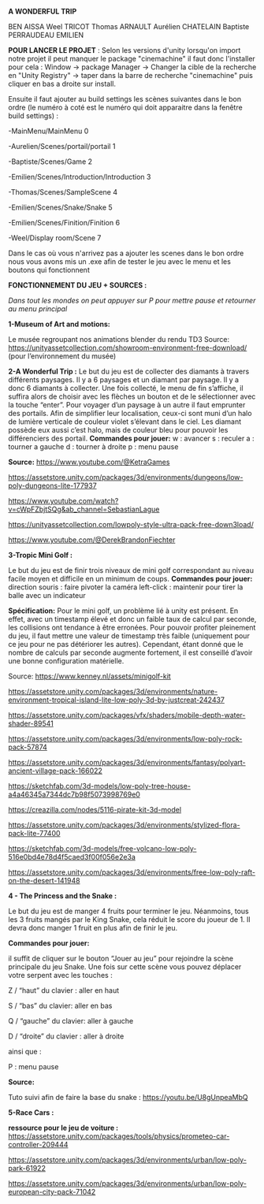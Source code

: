 **A WONDERFUL TRIP**

BEN AISSA Weel
TRICOT Thomas
ARNAULT Aurélien
CHATELAIN Baptiste
PERRAUDEAU EMILIEN

**POUR LANCER LE PROJET** : 
Selon les versions d'unity lorsqu'on import notre projet il peut manquer le package "cinemachine" il faut donc l'installer pour cela : 
Window -> package Manager -> Changer la cible de la recherche en "Unity Registry" -> taper dans la barre de recherche "cinemachine" puis cliquer en bas a droite sur install.

Ensuite il faut ajouter au build settings les scènes suivantes dans le bon ordre (le numéro à coté est le numéro qui doit apparaitre dans la fenêtre build settings) : 

-MainMenu/MainMenu                                                    0

-Aurelien/Scenes/portail/portail                                      1

-Baptiste/Scenes/Game                                                 2

-Emilien/Scenes/Introduction/Introduction                             3

-Thomas/Scenes/SampleScene                                            4

-Emilien/Scenes/Snake/Snake                                           5

-Emilien/Scenes/Finition/Finition                                     6

-Weel/Display room/Scene                                              7


Dans le cas où vous n'arrivez pas a ajouter les scenes dans le bon ordre nous vous avons mis un .exe afin de tester le jeu avec le menu et les boutons qui fonctionnent


**FONCTIONNEMENT DU JEU + SOURCES :** 

*Dans tout les mondes on peut appuyer sur P pour mettre pause et retourner au menu principal*

**1-Museum of Art and motions:** 

Le musée regroupant nos animations blender du rendu TD3
Source:
https://unityassetcollection.com/showroom-environment-free-download/ (pour l’environnement du musée)



**2-A Wonderful Trip :** 
Le but du jeu est de collecter des diamants à travers différents paysages. Il y a 6 paysages et un diamant par paysage. Il y a donc 6 diamants à collecter. Une fois collecté, le menu de fin s’affiche, il suffira alors de choisir avec les flèches un bouton et de le sélectionner avec la touche “enter”. 
Pour voyager d’un paysage à un autre il faut emprunter des portails. Afin de simplifier leur localisation, ceux-ci sont muni d’un halo de lumière verticale de couleur violet s’élevant dans le ciel. Les diamant possède eux aussi c’est halo, mais de couleur bleu pour pouvoir les différenciers des portail. 
**Commandes pour jouer:**
w : avancer
s : reculer
a : tourner a gauche
d : tourner à droite
p : menu pause

**Source:**
https://www.youtube.com/@KetraGames

https://assetstore.unity.com/packages/3d/environments/dungeons/low-poly-dungeons-lite-177937

https://www.youtube.com/watch?v=cWpFZbjtSQg&ab_channel=SebastianLague

https://unityassetcollection.com/lowpoly-style-ultra-pack-free-down3load/

https://www.youtube.com/@DerekBrandonFiechter



**3-Tropic Mini Golf :** 

Le but du jeu est de finir trois niveaux de mini golf correspondant au niveau facile moyen et difficile en un minimum de coups. 
**Commandes pour jouer:**
direction souris : faire pivoter la caméra
left-click : maintenir pour tirer la balle avec un indicateur

**Spécification:**
Pour le mini golf, un problème lié à unity est présent. En effet, avec un timestamp élevé et donc un faible taux de calcul par seconde, les collisions ont tendance à être erronées. Pour pouvoir profiter pleinement du jeu, il faut mettre une valeur de timestamp très faible (uniquement pour ce jeu pour ne pas détériorer les autres). Cependant, étant donné que le nombre de calculs par seconde augmente fortement, il est conseillé d’avoir une bonne configuration matérielle.

Source:
https://www.kenney.nl/assets/minigolf-kit

https://assetstore.unity.com/packages/3d/environments/nature-environment-tropical-island-lite-low-poly-3d-by-justcreat-242437

https://assetstore.unity.com/packages/vfx/shaders/mobile-depth-water-shader-89541

https://assetstore.unity.com/packages/3d/environments/low-poly-rock-pack-57874

https://assetstore.unity.com/packages/3d/environments/fantasy/polyart-ancient-village-pack-166022

https://sketchfab.com/3d-models/low-poly-tree-house-a4a46345a7344dc7b98f5073998769e0

https://creazilla.com/nodes/5116-pirate-kit-3d-model

https://assetstore.unity.com/packages/3d/environments/stylized-flora-pack-lite-77400

https://sketchfab.com/3d-models/free-volcano-low-poly-516e0bd4e78d4f5caed3f00f056e2e3a

https://assetstore.unity.com/packages/3d/environments/free-low-poly-raft-on-the-desert-141948


**4 - The Princess and the Snake :**

Le but du jeu est de manger 4 fruits pour terminer le jeu. Néanmoins, tous les 3 fruits mangés par le King Snake, cela réduit le score du joueur de 1. Il devra donc manger 1 fruit en plus afin de finir le jeu.

**Commandes pour jouer:**

il suffit de cliquer sur le bouton “Jouer au jeu” pour rejoindre la scène principale du jeu Snake. Une fois sur cette scène vous pouvez déplacer votre serpent avec les touches :

Z / “haut” du clavier : aller en haut

S / “bas” du clavier: aller en bas

Q / “gauche” du clavier: aller à gauche

D / “droite” du clavier : aller à droite

ainsi que : 

P : menu pause

**Source:**

Tuto suivi afin de faire la base du snake : https://youtu.be/U8gUnpeaMbQ

**5-Race Cars :**

**ressource pour le jeu de voiture :** 
https://assetstore.unity.com/packages/tools/physics/prometeo-car-controller-209444

https://assetstore.unity.com/packages/3d/environments/urban/low-poly-park-61922

https://assetstore.unity.com/packages/3d/environments/urban/low-poly-european-city-pack-71042

